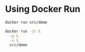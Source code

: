# Using Docker Run

```bash
docker run src/demo
```

```bash
docker run -it \
  -p \
  -v \
  src/demo
```
